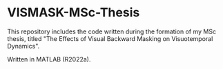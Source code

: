 # VISMASK-MSc-Thesis

This repository includes the code written during the formation of my MSc thesis, titled "The Effects of Visual Backward Masking on Visuotemporal Dynamics".

Written in MATLAB (R2022a).

